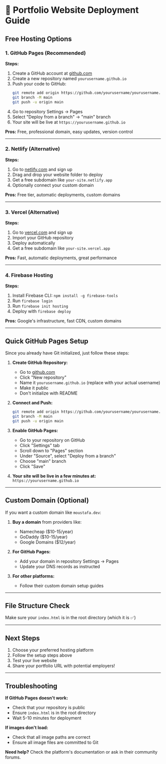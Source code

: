 # 🚀 Portfolio Website Deployment Guide

## Free Hosting Options

### 1. GitHub Pages (Recommended)

**Steps:**
1. Create a GitHub account at [github.com](https://github.com)
2. Create a new repository named `yourusername.github.io`
3. Push your code to GitHub:
   ```bash
   git remote add origin https://github.com/yourusername/yourusername.github.io.git
   git branch -M main
   git push -u origin main
   ```
4. Go to repository Settings → Pages
5. Select "Deploy from a branch" → "main" branch
6. Your site will be live at `https://yourusername.github.io`

**Pros:** Free, professional domain, easy updates, version control

---

### 2. Netlify (Alternative)

**Steps:**
1. Go to [netlify.com](https://netlify.com) and sign up
2. Drag and drop your website folder to deploy
3. Get a free subdomain like `your-site.netlify.app`
4. Optionally connect your custom domain

**Pros:** Free tier, automatic deployments, custom domains

---

### 3. Vercel (Alternative)

**Steps:**
1. Go to [vercel.com](https://vercel.com) and sign up
2. Import your GitHub repository
3. Deploy automatically
4. Get a free subdomain like `your-site.vercel.app`

**Pros:** Fast, automatic deployments, great performance

---

### 4. Firebase Hosting

**Steps:**
1. Install Firebase CLI: `npm install -g firebase-tools`
2. Run `firebase login`
3. Run `firebase init hosting`
4. Deploy with `firebase deploy`

**Pros:** Google's infrastructure, fast CDN, custom domains

---

## Quick GitHub Pages Setup

Since you already have Git initialized, just follow these steps:

1. **Create GitHub Repository:**
   - Go to [github.com](https://github.com)
   - Click "New repository"
   - Name it `yourusername.github.io` (replace with your actual username)
   - Make it public
   - Don't initialize with README

2. **Connect and Push:**
   ```bash
   git remote add origin https://github.com/yourusername/yourusername.github.io.git
   git branch -M main
   git push -u origin main
   ```

3. **Enable GitHub Pages:**
   - Go to your repository on GitHub
   - Click "Settings" tab
   - Scroll down to "Pages" section
   - Under "Source", select "Deploy from a branch"
   - Choose "main" branch
   - Click "Save"

4. **Your site will be live in a few minutes at:**
   `https://yourusername.github.io`

---

## Custom Domain (Optional)

If you want a custom domain like `moustafa.dev`:

1. **Buy a domain** from providers like:
   - Namecheap ($10-15/year)
   - GoDaddy ($10-15/year)
   - Google Domains ($12/year)

2. **For GitHub Pages:**
   - Add your domain in repository Settings → Pages
   - Update your DNS records as instructed

3. **For other platforms:**
   - Follow their custom domain setup guides

---

## File Structure Check

Make sure your `index.html` is in the root directory (which it is ✅)

---

## Next Steps

1. Choose your preferred hosting platform
2. Follow the setup steps above
3. Test your live website
4. Share your portfolio URL with potential employers!

---

## Troubleshooting

**If GitHub Pages doesn't work:**
- Check that your repository is public
- Ensure `index.html` is in the root directory
- Wait 5-10 minutes for deployment

**If images don't load:**
- Check that all image paths are correct
- Ensure all image files are committed to Git

**Need help?** Check the platform's documentation or ask in their community forums. 